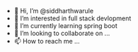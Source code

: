 - 👋 Hi, I’m @siddharthwarule
- 👀 I’m interested in full stack devlopment 
- 🌱 I’m currently learning spring boot
- 💞️ I’m looking to collaborate on ...
- 📫 How to reach me ...

<!---
siddharthwarule/siddharthwarule is a ✨ special ✨ repository because its `README.md` (this file) appears on your GitHub profile.
You can click the Preview link to take a look at your changes.
--->
